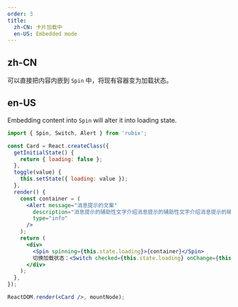 ```yaml
---
order: 3
title: 
  zh-CN: 卡片加载中
  en-US: Embedded mode
---
```


## zh-CN

可以直接把内容内嵌到 `Spin` 中，将现有容器变为加载状态。

## en-US

Embedding content into `Spin` will alter it into loading state.

````jsx
import { Spin, Switch, Alert } from 'rubix';

const Card = React.createClass({
  getInitialState() {
    return { loading: false };
  },
  toggle(value) {
    this.setState({ loading: value });
  },
  render() {
    const container = (
      <Alert message="消息提示的文案"
        description="消息提示的辅助性文字介绍消息提示的辅助性文字介绍消息提示的辅助性文字介绍"
        type="info"
      />
    );
    return (
      <div>
        <Spin spinning={this.state.loading}>{container}</Spin>
        切换加载状态：<Switch checked={this.state.loading} onChange={this.toggle} />
      </div>
    );
  },
});

ReactDOM.render(<Card />, mountNode);
````

